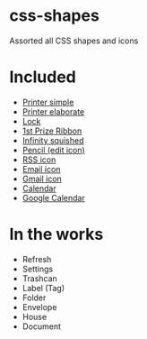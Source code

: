 css-shapes
============

Assorted all CSS shapes and icons

# Included

- [Printer simple](http://kevinchampion.github.com/css-shapes/printer-simple.html)
- [Printer elaborate](http://kevinchampion.github.com/css-shapes/printer-elaborate.html)
- [Lock](http://kevinchampion.github.com/css-shapes/secure-lock.html)
- [1st Prize Ribbon](http://kevinchampion.github.com/css-shapes/badge-ribbon.html)
- [Infinity squished](http://kevinchampion.github.com/css-shapes/infinity-squished.html)
- [Pencil (edit icon)](http://kevinchampion.github.com/css-shapes/pencil.html)
- [RSS icon](http://kevinchampion.github.com/css-shapes/rss.html)
- [Email icon](http://kevinchampion.github.com/css-shapes/email.html)
- [Gmail icon](http://kevinchampion.github.com/css-shapes/gmail.html)
- [Calendar](http://kevinchampion.github.com/css-shapes/calendar.html)
- [Google Calendar](http://kevinchampion.github.com/css-shapes/gcal.html)


# In the works

- Refresh
- Settings
- Trashcan
- Label (Tag)
- Folder
- Envelope
- House
- Document




